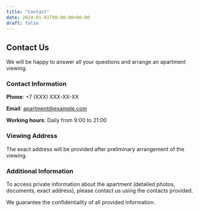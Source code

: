 ```yaml
---
title: "Contact"
date: 2024-01-01T00:00:00+00:00
draft: false
---
```


## Contact Us

We will be happy to answer all your questions and arrange an apartment viewing.

### Contact Information

**Phone**: +7 (XXX) XXX-XX-XX

**Email**: apartment@example.com

**Working hours**: Daily from 9:00 to 21:00

### Viewing Address

The exact address will be provided after preliminary arrangement of the viewing.

### Additional Information

To access private information about the apartment (detailed photos, documents, exact address), please contact us using the contacts provided.

We guarantee the confidentiality of all provided information.
